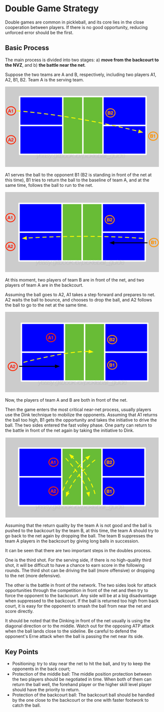 # Double Game Strategy

Double games are common in pickleball, and its core lies in the close cooperation between players. If there is no good opportunity, reducing unforced error should be the first.

## Basic Process

The main process is divided into two stages: a) **move from the backcourt to the NVZ**, and b) **the battle near the net**.

Suppose the two teams are A and B, respectively, including two players A1, A2, B1, B2. Team A is the serving team.

![Serve in Double Games](_images/double-serve.png)

A1 serves the ball to the opponent B1 (B2 is standing in front of the net at this time), B1 tries to return the ball to the baseline of team A, and at the same time, follows the ball to run to the net.

![Return in Double Games](_images/double-return.png)

At this moment, two players of team B are in front of the net, and two players of team A are in the backcourt.

Assuming the ball goes to A2, A1 takes a step forward and prepares to net. A2 waits the ball to bounce, and chooses to drop the ball, and A2 follows the ball to go to the net at the same time.

![Drop in Double Games](_images/double-drop.png)

Now, the players of team A and B are both in front of the net.

Then the game enters the most critical near-net process, usually players use the Dink technique to mobilize the opponents. Assuming that A1 returns the ball too high, B1 gets the opportunity and takes the initiative to drive the ball. The two sides entered the fast volley phase. One party can return to the battle in front of the net again by taking the initiative to Dink.

![Dink in Double Games](_images/double-dink.png)

Assuming that the return quality by the team A is not good and the ball is pushed to the backcourt by the team B, at this time, the team A should try to go back to the net again by dropping the ball. The team B suppresses the team A players in the backcourt by giving long balls in succession.

It can be seen that there are two important steps in the doubles process.

One is the third shot. For the serving side, if there is no high-quality third shot, it will be difficult to have a chance to earn score in the following rounds. The third shot can be driving the ball (more offensive) or dropping to the net (more defensive).

The other is the battle in front of the network. The two sides look for attack opportunities through the competition in front of the net and then try to force the opponent to the backcourt. Any side will be at a big disadvantage when suppressed to the backcourt. If the ball is returned too high from back court, it is easy for the opponent to smash the ball from near the net and score directly.

It should be noted that the Dinking in front of the net usually is using the diagonal direction or to the middle. Watch out for the opposing ATP attack when the ball lands close to the sideline. Be careful to defend the opponent's Erne attack when the ball is passing the net near its side.

## Key Points

* Positioning: try to stay near the net to hit the ball, and try to keep the opponents in the back court;
* Protection of the middle ball: The middle position protection between the two players should be negotiated in time. When both of them can return the ball well, the forehand player or the higher skill level player should have the priority to return.
* Protection of the backcourt ball: The backcourt ball should be handled by the one close to the backcourt or the one with faster footwork to catch the ball.
